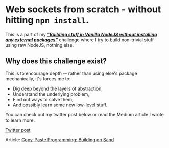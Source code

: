 # Web sockets from scratch - without hitting `npm install`.

This is a part of my [_**"Building stuff in Vanilla NodeJS without installing any external packages"**_](https://x.com/sahil_singh37/status/1759523537402868217?s=20) challenge where I try to build non-trivial stuff using raw NodeJS, nothing else.

## Why does this challenge exist?

This is to encourage depth -- rather than using else's package mechanically, it's forces me to:

- Dig deep beyond the layers of abstraction,
- Understand the underlying problem,
- Find out ways to solve them,
- And possibly learn some new low-level stuff. 

You can check out my twitter post below or read the Medium article I wrote to learn more.

[Twitter post](https://x.com/sahil_singh37/status/1759523537402868217?s=20)

Article: [Copy-Paste Programming: Building on Sand](https://medium.com/@sahil.work10/copy-paste-programming-building-on-sand-5722f4b71bc6)
